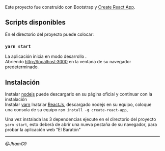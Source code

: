 Este proyecto fue construido con Bootstrap y  [Create React App](https://github.com/facebook/create-react-app).

## Scripts disponibles

En el directorio del proyecto puede colocar:

### `yarn start`

La aplicación inicia en modo desarrollo .<br />
Abriendo [http://localhost:3000](http://localhost:3000) en la ventana de su navegador predeterminado.


## Instalación 
Instalar [nodejs](https://nodejs.org/es/) puede descargarlo en su página oficial y continuar con la instalación <br />
Instalar [yarn](https://classic.yarnpkg.com/es-ES/docs/install)
Inatalar [ReactJs](https://es.reactjs.org/), descargado nodejs en su equipo, coloque una consola de su equipo `npm install -g create-react-app`, 

Una vez instalada las 3 dependencias ejecute en el directorio del proyecto `yarn start`, esto deberá de abrir una nueva pestaña de su navegador, para probar la aplicación web "El Baratón"

---
_@JhamG9_
